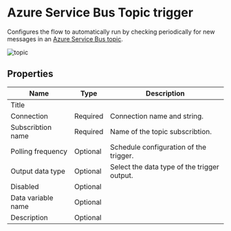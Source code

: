 # Azure Service Bus Topic trigger

Configures the flow to automatically run by checking periodically for new messages in an [Azure Service Bus topic](https://learn.microsoft.com/en-us/azure/service-bus-messaging/service-bus-queues-topics-subscriptions#topics-and-subscriptions). 

![topic](https://profitbasedocs.blob.core.windows.net/flowimages/topic-trigger.png)



## Properties


| Name           | Type     | Description                                      |
|----------------|----------|--------------------------------------------------|
| Title          |          |                                                  |
| Connection     | Required | Connection name and string.                      |
| Subscribtion name| Required | Name of the topic subscribtion.                |
| Polling frequency| Optional | Schedule configuration of the trigger.         |
| Output data type | Optional | Select the data type of the trigger output.    |
| Disabled       | Optional |                                                  |
| Data variable name | Optional |                                              |
| Description    | Optional |                                                  |

